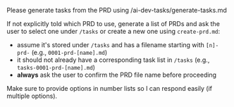 Please generate tasks from the PRD using /ai-dev-tasks/generate-tasks.md

If not explicitly told which PRD to use, generate a list of PRDs and ask the user to select one under `/tasks` or create a new one using `create-prd.md`:
- assume it's stored under `/tasks` and has a filename starting with `[n]-prd-` (e.g., `0001-prd-[name].md`)
- it should not already have a corresponding task list in `/tasks` (e.g., `tasks-0001-prd-[name].md`)
- **always** ask the user to confirm the PRD file name before proceeding

Make sure to provide options in number lists so I can respond easily (if multiple options).
